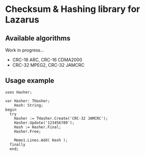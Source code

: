 # Checksum & Hashing library for Lazarus

## Available algorithms

Work in progress...

* CRC-16 ARC, CRC-16 CDMA2000
* CRC-32 MPEG2, CRC-32 JAMCRC

## Usage example

    uses Hasher;
  
    var Hasher: THasher;
        Hash: String;
    begin
      try
        Hasher := THasher.Create('CRC-32 JAMCRC');
        Hasher.Update('123456789');
        Hash := Hasher.Final;
        Hasher.Free;
        
        Memo1.Lines.Add( Hash );
      finally
      end; 
